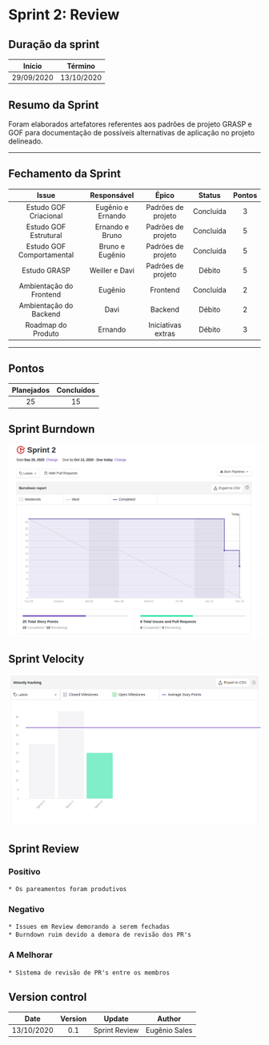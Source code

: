 # Sprint 2: Review

## Duração da sprint
| Início | Término |
|:------:|:-------:|
| 29/09/2020 | 13/10/2020 |

## Resumo da Sprint
Foram elaborados artefatores referentes aos padrões de projeto GRASP e GOF para documentação de possíveis alternativas de aplicação no projeto delineado.

___
## Fechamento da Sprint

|Issue|Responsável|Épico|Status|Pontos|
|:---:|:---------:|:---:|:----:|:----:|
| Estudo GOF Criacional | Eugênio e Ernando | Padrões de projeto | Concluída | 3 |
| Estudo GOF Estrutural | Ernando e Bruno | Padrões de projeto | Concluída | 5 |
| Estudo GOF Comportamental | Bruno e Eugênio | Padrões de projeto | Concluída | 5 |
| Estudo GRASP | Weiller e Davi | Padrões de projeto | Débito | 5 |
| Ambientação do Frontend | Eugênio | Frontend | Concluída | 2 |
| Ambientação do Backend | Davi | Backend | Débito | 2 |
| Roadmap do Produto | Ernando | Iniciativas extras | Débito | 3 |
___

## Pontos
| Planejados | Concluídos |      
|:----------:|:----------:|
| 25 | 15 |


## Sprint Burndown

<!-- <img width="800" src="../images/sprint-0-burndown.png" > -->
![Sprint-1-Burndown](../images/sprint-2-burndown.png)

## Sprint Velocity
![Sprint-1-Velocity](../images/sprint-2-velocity.png)

## Sprint Review

### Positivo
    * Os pareamentos foram produtivos

### Negativo
    * Issues em Review demorando a serem fechadas
    * Burndown ruim devido a demora de revisão dos PR's

### A Melhorar
    * Sìstema de revisão de PR's entre os membros

## Version control

|Date|Version|Update|Author|
|:--:|:----:|:-------:|:---:|
|13/10/2020|0.1|Sprint Review|Eugênio Sales|
